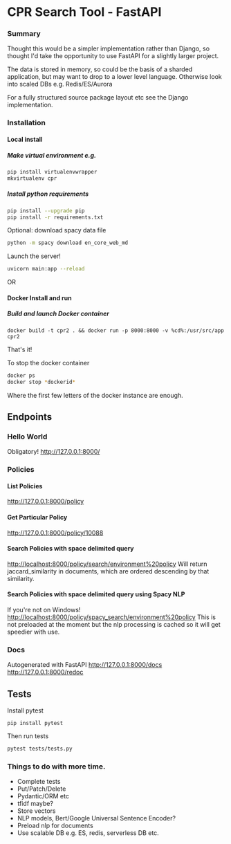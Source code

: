 # CPR Search Tool - FastAPI


### Summary

Thought this would be a simpler implementation rather than Django, so thought I'd take the opportunity to use FastAPI for a slightly larger project. 

The data is stored in memory, so could be the basis of a sharded application, but may want to drop to a lower level language. Otherwise look into scaled DBs e.g. Redis/ES/Aurora

For a fully structured source package layout etc see the Django implementation.

### Installation

#### Local install

##### Make virtual environment e.g.
```bash
pip install virtualenvwrapper
mkvirtualenv cpr
```

##### Install python requirements

```bash
pip install --upgrade pip
pip install -r requirements.txt
```

Optional: download spacy data file
```bash
python -m spacy download en_core_web_md
```

Launch the server!
```bash
uvicorn main:app --reload
```
OR

#### Docker Install and run

##### Build and launch Docker container

```windows
docker build -t cpr2 . && docker run -p 8000:8000 -v %cd%:/usr/src/app cpr2
```
That's it!

To stop the docker container
```bash
docker ps
docker stop *dockerid*
```
Where the first few letters of the docker instance are enough.


## Endpoints
### Hello World
Obligatory!
<http://127.0.0.1:8000/>


### Policies

#### List Policies
<http://127.0.0.1:8000/policy>

#### Get Particular Policy
<http://127.0.0.1:8000/policy/10088>

#### Search Policies with space delimited query
<http://localhost:8000/policy/search/environment%20policy>
Will return jaccard_similarity in documents, which are ordered descending by that similarity.

#### Search Policies with space delimited query using Spacy NLP
If you're not on Windows!
<http://localhost:8000/policy/spacy_search/environment%20policy>
This is not preloaded at the moment but the nlp processing is cached so it will get speedier with use.

### Docs
Autogenerated with FastAPI
<http://127.0.0.1:8000/docs>
<http://127.0.0.1:8000/redoc>


## Tests
Install pytest
```
pip install pytest
```
Then run tests
```bash
pytest tests/tests.py
```

### Things to do with more time.
- Complete tests
- Put/Patch/Delete
- Pydantic/ORM etc
- tfidf maybe?
- Store vectors
- NLP models, Bert/Google Universal Sentence Encoder?
- Preload nlp for documents
- Use scalable DB e.g. ES, redis, serverless DB etc.

